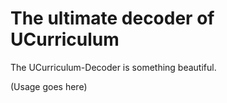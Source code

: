 # The ultimate decoder of UCurriculum

The UCurriculum-Decoder is something beautiful.

(Usage goes here)


